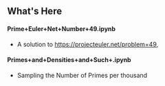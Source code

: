 ## What's Here
#### Prime+Euler+Net+Number+49.ipynb 
- A solution to  https://projecteuler.net/problem=49, 
#### Primes+and+Densities+and+Such+.ipynb 
- Sampling the Number of Primes per thousand

